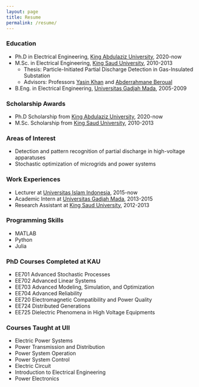 ```yaml
---
layout: page
title: Resume
permalink: /resume/
---
```


### Education
* Ph.D in Electrical Engineering, <a href="https://www.kau.edu.sa/home_ENGLISH.aspx">King Abdulaziz University</a>, 2020-now
* M.Sc. in Electrical Engineering, <a href="https://ksu.edu.sa/en/">King Saud University</a>, 2010-2013
  * Thesis: Particle-Initiated Partial Discharge Detection in Gas-Insulated Substation
  * Advisors: Professors <a href="https://www.researchgate.net/profile/Yasin-Khan-5">Yasin Khan</a> and <a href="https://www.ec-lyon.fr/en/contacts/abderrahmane-beroual">Abderrahmane Beroual</a>
* B.Eng. in Electrical Engineering, <a href="https://ugm.ac.id/">Universitas Gadjah Mada</a>, 2005-2009

### Scholarship Awards
* Ph.D Scholarship from <a href="https://www.kau.edu.sa/home_ENGLISH.aspx">King Abdulaziz University</a>, 2020-now
* M.Sc. Scholarship from <a href="https://ksu.edu.sa/en/">King Saud University</a>, 2010-2013

### Areas of Interest
* Detection and pattern recognition of partial discharge in high-voltage apparatuses
* Stochastic optimization of microgrids and power systems

### Work Experiences
* Lecturer at <a href="https://www.uii.ac.id/">Universitas Islam Indonesia</a>, 2015-now
* Academic Intern at <a href="https://ugm.ac.id/">Universitas Gadjah Mada</a>, 2013-2015
* Research Assistant at <a href="https://ksu.edu.sa/en/">King Saud University</a>, 2012-2013
  
### Programming Skills
* MATLAB
* Python
* Julia

### PhD Courses Completed at KAU
* EE701 Advanced Stochastic Processes
* EE702 Advanced Linear Systems
* EE703 Advanced Modeling, Simulation, and Optimization
* EE704 Advanced Reliability
* EE720 Electromagnetic Compatibility and Power Quality
* EE724 Distributed Generations
* EE725 Dielectric Phenomena in High Voltage Equipments

### Courses Taught at UII
* Electric Power Systems
* Power Transmission and Distribution
* Power System Operation
* Power System Control
* Electric Circuit
* Introduction to Electrical Engineering
* Power Electronics